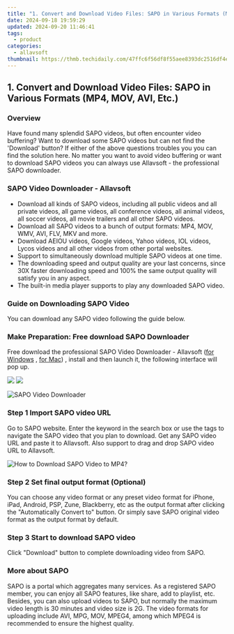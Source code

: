 ```yaml
---
title: "1. Convert and Download Video Files: SAPO in Various Formats (MP4, MOV, AVI, Etc.)"
date: 2024-09-18 19:59:29
updated: 2024-09-20 11:46:41
tags:
  - product
categories:
  - allavsoft
thumbnail: https://thmb.techidaily.com/47ffc6f56df8f55aee8393dc2516df4e9eefe4f14b61216a4ad108eecf8f871a.png
---
```


## 1. Convert and Download Video Files: SAPO in Various Formats (MP4, MOV, AVI, Etc.)

### Overview

Have found many splendid SAPO videos, but often encounter video buffering? Want to download some SAPO videos but can not find the 'Download' button? If either of the above questions troubles you you can find the solution here. No matter you want to avoid video buffering or want to download SAPO videos you can always use Allavsoft - the professional SAPO downloader.

### SAPO Video Downloader - Allavsoft

* Download all kinds of SAPO videos, including all public videos and all private videos, all game videos, all conference videos, all animal videos, all soccer videos, all movie trailers and all other SAPO videos.
* Download all SAPO videos to a bunch of output formats: MP4, MOV, WMV, AVI, FLV, MKV and more.
* Download AEIOU videos, Google videos, Yahoo videos, IOL videos, Lycos videos and all other videos from other portal websites.
* Support to simultaneously download multiple SAPO videos at one time.
* The downloading speed and output quality are your last concerns, since 30X faster downloading speed and 100% the same output quality will satisfy you in any aspect.
* The built-in media player supports to play any downloaded SAPO video.

### Guide on Downloading SAPO Video

You can download any SAPO video following the guide below.

### Make Preparation: Free download SAPO Downloader

Free download the professional SAPO Video Downloader - Allavsoft ([for Windows](https://tools.techidaily.com/allavsoft/products/) , [for Mac](https://tools.techidaily.com/allavsoft/products/)) , install and then launch it, the following interface will pop up.

[![](https://www.allavsoft.com/how-to/../images/how-to/free-download-win.jpg)](https://tools.techidaily.com/allavsoft/products/) [![](https://www.allavsoft.com/how-to/../images/how-to/free-download-mac.jpg)](https://tools.techidaily.com/allavsoft/products/)

![SAPO Video Downloader](https://www.allavsoft.com/how-to/../images/allavsoft/screen-shot-600.jpg)

### Step 1 Import SAPO video URL

Go to SAPO website. Enter the keyword in the search box or use the tags to navigate the SAPO video that you plan to download. Get any SAPO video URL and paste it to Allavsoft. Also support to drag and drop SAPO video URL to Allavsoft.

![How to Download SAPO Video to MP4?](https://www.allavsoft.com/how-to/../images/how-to/download-rtmp-video/download-rtmp-video.jpg)

### Step 2 Set final output format (Optional)

You can choose any video format or any preset video format for iPhone, iPad, Android, PSP, Zune, Blackberry, etc as the output format after clicking the "Automatically Convert to" button. Or simply save SAPO original video format as the output format by default.

### Step 3 Start to download SAPO video

Click "Download" button to complete downloading video from SAPO.

### More about SAPO

SAPO is a portal which aggregates many services. As a registered SAPO member, you can enjoy all SAPO features, like share, add to playlist, etc. Besides, you can also upload videos to SAPO, but normally the maximum video length is 30 minutes and video size is 2G. The video formats for uploading include AVI, MPG, MOV, MPEG4, among which MPEG4 is recommended to ensure the highest quality.

<ins class="adsbygoogle"
     style="display:block"
     data-ad-format="autorelaxed"
     data-ad-client="ca-pub-7571918770474297"
     data-ad-slot="1223367746"></ins>



<ins class="adsbygoogle"
     style="display:block"
     data-ad-client="ca-pub-7571918770474297"
     data-ad-slot="8358498916"
     data-ad-format="auto"
     data-full-width-responsive="true"></ins>
